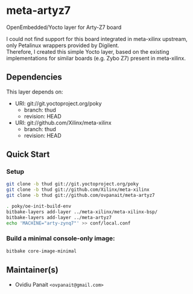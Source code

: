 # meta-artyz7
OpenEmbedded/Yocto layer for Arty-Z7 board


I could not find support for this board integrated in meta-xilinx upstream, only Petalinux wrappers provided by Digilent.  
Therefore, I created this simple Yocto layer, based on the existing implementations for similar boards (e.g. Zybo Z7) present in meta-xilinx.

## Dependencies

This layer depends on:

* URI: git://git.yoctoproject.org/poky
  * branch: thud
  * revision: HEAD
* URI: git://github.com/Xilinx/meta-xilinx
  * branch: thud
  * revision: HEAD

## Quick Start

### Setup
```sh
git clone -b thud git://git.yoctoproject.org/poky
git clone -b thud git://github.com/Xilinx/meta-xilinx
git clone -b thud git://github.com/ovpanait/meta-artyz7

. poky/oe-init-build-env
bitbake-layers add-layer ../meta-xilinx/meta-xilinx-bsp/
bitbake-layers add-layer ../meta-artyz7
echo 'MACHINE="arty-zynq7"' >> conf/local.conf
```

### Build a minimal console-only image:
```sh
bitbake core-image-minimal
```

## Maintainer(s)

* Ovidiu Panait `<ovpanait@gmail.com>`
